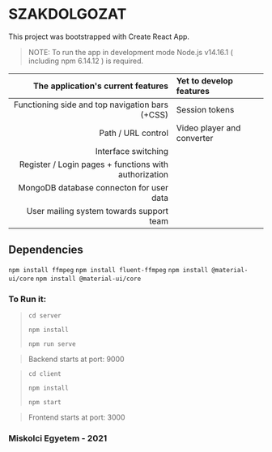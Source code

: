 # SZAKDOLGOZAT

This project was bootstrapped with Create React App.
>NOTE: To run the app in development mode Node.js v14.16.1 ( including npm 6.14.12 ) is required.

| **The application's current features**  | **Yet to develop features** |
| -------------: | :------------- |
| Functioning side and top navigation bars (+CSS)  | Session tokens |
| Path / URL control  | Video player and converter  |
| Interface switching  |  |
| Register / Login pages + functions with authorization  |  |
| MongoDB database connecton for user data  |   |
| User mailing system towards support team  |   |

## Dependencies
```npm install ffmpeg```
```npm install fluent-ffmpeg```
```npm install @material-ui/core```
```npm install @material-ui/core```



### To Run it:
>```cd server```
>
>```npm install```
>
>```npm run serve```

>Backend starts at port: 9000
>

>
>```cd client```
>
>```npm install```
>
>```npm start```

>Frontend starts at port: 3000

### Miskolci Egyetem - 2021

